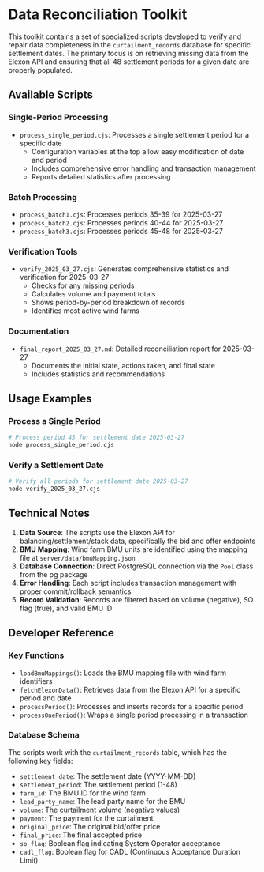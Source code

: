 # Data Reconciliation Toolkit

This toolkit contains a set of specialized scripts developed to verify and repair data completeness in the `curtailment_records` database for specific settlement dates. The primary focus is on retrieving missing data from the Elexon API and ensuring that all 48 settlement periods for a given date are properly populated.

## Available Scripts

### Single-Period Processing

- `process_single_period.cjs`: Processes a single settlement period for a specific date
  - Configuration variables at the top allow easy modification of date and period
  - Includes comprehensive error handling and transaction management
  - Reports detailed statistics after processing

### Batch Processing

- `process_batch1.cjs`: Processes periods 35-39 for 2025-03-27
- `process_batch2.cjs`: Processes periods 40-44 for 2025-03-27
- `process_batch3.cjs`: Processes periods 45-48 for 2025-03-27

### Verification Tools

- `verify_2025_03_27.cjs`: Generates comprehensive statistics and verification for 2025-03-27
  - Checks for any missing periods
  - Calculates volume and payment totals
  - Shows period-by-period breakdown of records
  - Identifies most active wind farms

### Documentation

- `final_report_2025_03_27.md`: Detailed reconciliation report for 2025-03-27
  - Documents the initial state, actions taken, and final state
  - Includes statistics and recommendations

## Usage Examples

### Process a Single Period
```bash
# Process period 45 for settlement date 2025-03-27
node process_single_period.cjs
```

### Verify a Settlement Date
```bash
# Verify all periods for settlement date 2025-03-27
node verify_2025_03_27.cjs
```

## Technical Notes

1. **Data Source**: The scripts use the Elexon API for balancing/settlement/stack data, specifically the bid and offer endpoints
2. **BMU Mapping**: Wind farm BMU units are identified using the mapping file at `server/data/bmuMapping.json`
3. **Database Connection**: Direct PostgreSQL connection via the `Pool` class from the pg package
4. **Error Handling**: Each script includes transaction management with proper commit/rollback semantics
5. **Record Validation**: Records are filtered based on volume (negative), SO flag (true), and valid BMU ID

## Developer Reference

### Key Functions
- `loadBmuMappings()`: Loads the BMU mapping file with wind farm identifiers
- `fetchElexonData()`: Retrieves data from the Elexon API for a specific period and date
- `processPeriod()`: Processes and inserts records for a specific period
- `processOnePeriod()`: Wraps a single period processing in a transaction

### Database Schema
The scripts work with the `curtailment_records` table, which has the following key fields:
- `settlement_date`: The settlement date (YYYY-MM-DD)
- `settlement_period`: The settlement period (1-48)
- `farm_id`: The BMU ID for the wind farm
- `lead_party_name`: The lead party name for the BMU
- `volume`: The curtailment volume (negative values)
- `payment`: The payment for the curtailment
- `original_price`: The original bid/offer price
- `final_price`: The final accepted price
- `so_flag`: Boolean flag indicating System Operator acceptance
- `cadl_flag`: Boolean flag for CADL (Continuous Acceptance Duration Limit)